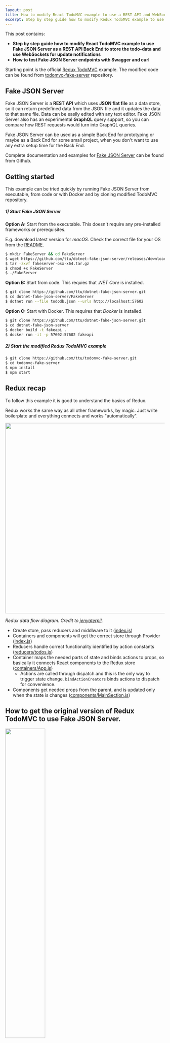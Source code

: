 ```yaml
---
layout: post
title: How to modify React TodoMVC example to use a REST API and WebSockets
excerpt: Step by step guide how to modify Redux TodoMVC example to use Fake JSON Server as a REST API Back End to store the todo-data and use WebSockets for update notifications.
---
```


This post contains:
* __Step by step guide how to modify React TodoMVC example to use Fake JSON Server as a REST API Back End to store the todo-data and use WebSockets for update notifications__
* __How to test Fake JSON Server endpoints with Swagger and curl__

Starting point is the official [Redux TodoMVC](https://github.com/reactjs/redux/tree/master/examples/todomvc) example. The modified code can be found from [todomvc-fake-server](https://github.com/ttu/todomvc-fake-server) repository.

## Fake JSON Server

Fake JSON Server is a __REST API__ which uses __JSON flat file__ as a data store, so it can return predefined data from the JSON file and it updates the data to that same file. Data can be easily edited with any text editor. Fake JSON Server also has an experimental __GraphQL__ query support, so you can compare how REST requests would turn into GraphQL queries.

Fake JSON Server can be used as a simple Back End for prototyping or maybe as a Back End for some small project, when you don't want to use any extra setup time for the Back End.

Complete documentation and examples for [Fake JSON Server](https://github.com/ttu/dotnet-fake-json-server) can be found from Github. 

## Getting started

This example can be tried quickly by running Fake JSON Server from executable, from code or with Docker and by cloning modified TodoMVC repository.

##### 1) Start Fake JSON Server

__Option A:__ Start from the executable. This doesn't require any pre-installed frameworks or prerequisites.

E.g. download latest version for _macOS_. Check the correct file for your OS from the [README](https://github.com/ttu/dotnet-fake-json-server#self-contained-application).

```sh
$ mkdir FakeServer && cd FakeServer
$ wget https://github.com/ttu/dotnet-fake-json-server/releases/download/0.4.0/fakeserver-osx-x64.tar.gz
$ tar -zxvf fakeserver-osx-x64.tar.gz
$ chmod +x FakeServer
$ ./FakeServer
```

__Option B:__ Start from code. This requies that _.NET Core_ is installed.

```sh
$ git clone https://github.com/ttu/dotnet-fake-json-server.git
$ cd dotnet-fake-json-server/FakeServer
$ dotnet run --file tododb.json --urls http://localhost:57602
```

__Option C:__ Start with Docker. This requires that _Docker_ is installed.

```sh
$ git clone https://github.com/ttu/dotnet-fake-json-server.git
$ cd dotnet-fake-json-server
$ docker build -t fakeapi .
$ docker run -it -p 57602:57602 fakeapi
```

##### 2) Start the modified Redux TodoMVC example

```sh
$ git clone https://github.com/ttu/todomvc-fake-server.git
$ cd todomvc-fake-server
$ npm install
$ npm start
```

## Redux recap

To follow this example it is good to understand the basics of Redux. 

Redux works the same way as all other frameworks, by magic. Just write boilerplate and everything connects and works "automatically".

<img src="https://s3.amazonaws.com/media-p.slid.es/uploads/364812/images/2484714/ARCH-Redux2-extended-api.png" width="600px" />

_Redux data flow diagram. Credit to [jenyaterpil](http://slides.com/jenyaterpil/redux-from-twitter-hype-to-production)._

* Create store, pass reducers and middlware to it ([index.js](https://github.com/ttu/todomvc-fake-server/blob/master/src/index.js#L12))
* Containers and components will get the correct store through Provider ([index.js](https://github.com/ttu/todomvc-fake-server/blob/master/src/index.js#L15))
* Reducers handle correct functionality identified by action constants ([reducers/todos.js](https://github.com/ttu/todomvc-fake-server/blob/master/src/reducers/todos.js#L14))
* Container maps the needed parts of state and binds actions to props, so basically it connects React components to the Redux store ([containers/App.js](https://github.com/ttu/todomvc-fake-server/blob/master/src/containers/App.js#L29))
  * Actions are called through dispatch and this is the only way to trigger state change. `bindActionCreators` binds actions to dispatch for convenience.
* Components get needed props from the parent, and is updated only when the state is changes ([components/MainSection.js](https://github.com/ttu/todomvc-fake-server/blob/master/src/components/MainSection.js#L87))

## How to get the original version of Redux TodoMVC to use Fake JSON Server.

<img src="https://image.ibb.co/j92Uv5/todos_front.jpg" width="50%" />

By default the TodoMVC example uses only internal state to keep up with changes. We need to change the actions completely as data will be fetched and updated to the server. Also smaller updates are needed to other parts of app.

Some people have a preference to use some library for fetching and posting data to the server, although [Fetch API](https://developer.mozilla.org/en-US/docs/Web/API/Fetch_API/Using_Fetch) is pretty good. [Superagent](https://visionmedia.github.io/superagent/) is one of the many 3rd party libraries that handle the job well and it is used in the modified version.

```sh
$ npm install superagent
```

Old code is not removed, but only commented out, so comparing the new and the original version is easier. 

Original code doesn't have semicolons. I think that is a blasphemy, but having 2 separate styles in the same codebase is also a blasphemy, so I didn't use semicolons either :sadpanda:

### Middleware

Requests to the server are asynchronous so custom middleware is required for async actions. In this example [redux-thunk](https://github.com/gaearon/redux-thunk) is used as a middleware. Thunk is not as _sexy_ as some other middlewares, but it is simple and it works well for this example.

```sh
$ npm install redux-thunk
```

[index.js](https://github.com/ttu/todomvc-fake-server/blob/master/src/index.js): Import redux-thunk and apply it to `createStore`.

```js
import thunk from 'redux-thunk'

// const store = createStore(reducer)
const store = createStore(reducer, applyMiddleware(thunk))
```

### Functionality: Get TODOs

[constants/ActionTypes.js](https://github.com/ttu/todomvc-fake-server/blob/master/src/constants/ActionTypes.js): Add new constant. New constants are needed, so completed action can be matched with correct reducer.

```js
export const GET_TODOS = 'GET_TODOS'
```

[actions/index.js](https://github.com/ttu/todomvc-fake-server/blob/master/src/actions/index.js): Import superagent and add the Back End url.

```js
import * as types from '../constants/ActionTypes'
import superagent from 'superagent'

const BASE_URL = 'http://localhost:57602/api/todos/'
```

[actions/index.js](https://github.com/ttu/todomvc-fake-server/blob/master/src/actions/index.js): Add `getTodos` action creator function. It requests data from `http://localhost:57602/api/todos/` and when data is received, it dispatches action payload with type `GET_TODOS` to the reducer.

```js
export const getTodos = () => { return dispatch => {
    return superagent
        .get(`${BASE_URL}`)
        .end((err, res) => {
            if (err)
                dispatch({ type: types.GET_TODOS, data: [] })
            else
                dispatch({ type: types.GET_TODOS, data: res.body })
        })
}}
```

[reducers/todos.js](https://github.com/ttu/todomvc-fake-server/blob/master/src/reducers/todos.js): Add payload handling for the type `GET_TODOS`.  Initial state is not needed anymore, as data is loaded from the server. `GET_TODOS` sets received data as state.

```js
import { ADD_TODO, DELETE_TODO, EDIT_TODO, COMPLETE_TODO, COMPLETE_ALL, CLEAR_COMPLETED, GET_TODOS } from '../constants/ActionTypes'

// Initial state is not needed anymore
const initialState = [
  // {
  //   text: 'Use Redux',
  //   completed: false,
  //   id: 0
  // }
]

export default function todos(state = initialState, action) {
  switch (action.type) {
    // Now as todos are stored to server we need to update whole state
    case GET_TODOS:
      return [ ...action.data ]
    ...
```

[components/MainSection.js](https://github.com/ttu/todomvc-fake-server/blob/master/src/components/MainSection.js): Add `componentDidMount` function where initial state will be loaded. Also handling for reload on WebSocket onmessage is handled here. WebSocket gets a new message every time an item is created, updated or deleted.

```js
componentDidMount() {
   this.props.actions.getTodos()

   this.connection = new WebSocket('ws://localhost:57602/ws')

   this.connection.onmessage = evt => {
     this.props.actions.getTodos()
   }
}
```

Now when you start your app, data is loaded from the Back End.

### Functionality: Add, Delete and Edit TODO

[actions/index.js](https://github.com/ttu/todomvc-fake-server/blob/master/src/actions/index.js): `addTodo`, `deleteTodo` and `editTodo` definitions stay the same as in original. Just send the data to the Back End and handle the result when it arrives.

```js
// export const addTodo = text => ({ type: types.ADD_TODO, text })
export const addTodo = text => { return dispatch => {
    return superagent
        .post(`${BASE_URL}`)
        .send({ text: text, completed: false })
        .end((err, res) => dispatch({ type: types.ADD_TODO, id: res.body.id, text: text, completed: false }))
}}

// export const deleteTodo = id => ({ type: types.DELETE_TODO, id })
export const deleteTodo = id => { return dispatch => {
    return superagent
        .delete(`${BASE_URL}${id}`)
        .end((err, res) => dispatch({ type: types.DELETE_TODO, id }))
}}

// export const editTodo = (id, text) => ({ type: types.EDIT_TODO, id, text })
export const editTodo = (id, text) => { return dispatch => {
    return superagent
        .patch(`${BASE_URL}${id}`)
        .send({ text: text })
        .end((err, res) => dispatch({ type: types.EDIT_TODO, id: id, text: text }))
}}
```

[reducers/todos.js](https://github.com/ttu/todomvc-fake-server/blob/master/src/reducers/todos.js): Original version of `ADD_TODO` case calculated id from current items, but in this version the correct id comes from the Server. Cases for `DELETE_TODO` and `EDIT_TODO` stay the same as in the original file.

```js
case ADD_TODO:
   return [
     {
       // Id will come with payload          
       // id: state.reduce((maxId, todo) => Math.max(todo.id, maxId), -1) + 1,
       id: action.id,
       completed: action.completed,
       text: action.text
     },
     ...state
   ]

case DELETE_TODO:
   return state.filter(todo =>
     todo.id !== action.id
   )

case EDIT_TODO:
   return state.map(todo =>
     todo.id === action.id ?
       { ...todo, text: action.text } :
       todo
   )
```

As definitions of the actions stay same as in the original, there is no need to update Components.

### Functionality: Complete TODO

[actions/index.js](https://github.com/ttu/todomvc-fake-server/blob/master/src/actions/index.js): In the orignial version clicking complete just toggled the completed state, but now we need to pass the correct state to the Back End.

```js
// export const completeTodo = id => ({ type: types.COMPLETE_TODO, id })
export const completeTodo = (id, state) => { return dispatch => {
    return superagent
        .patch(`${BASE_URL}${id}`)
        .send({ completed: state })
        .end((err, res) => dispatch({ type: types.COMPLETE_TODO, id: id, completed: state }))
}}
```

[reducers/todos.js](https://github.com/ttu/todomvc-fake-server/blob/master/src/reducers/todos.js): Toggling was done originally in the reducer. Now `COMPLETE_TODO` sets the completed state from the action.

```js
case COMPLETE_TODO:
   return state.map(todo =>
     todo.id === action.id ?
       // No more toggling, completed state comes with payload
       // { ...todo, completed: !todo.completed } :
       { ...todo, completed: action.completed } :          
       todo
   )
```

[components/MainSection.js](https://github.com/ttu/todomvc-fake-server/blob/master/src/components/MainSection.js): As `COMPLETE_TODO` doesn't just toggle the completed state in the reducer, we need to pass the correct value to the action. This is done by toggling the current value in the component and passing the value with item's id to the action.

```js
<input className="toggle"
                 type="checkbox"
                 checked={todo.completed}
                 // onChange={() => completeTodo(todo.id)} />
                 onChange={() => completeTodo(todo.id, !todo.completed)} />
```

### Functionality: Complete All and  Clear Completed

[actions/index.js](https://github.com/ttu/todomvc-fake-server/blob/master/src/actions/index.js): As Fake Server is an extremely general REST API we need to collect the id's in the Front End and do multiple updates.
 
```js
// export const completeAll = () => ({ type: types.COMPLETE_ALL })
export const completeAll = ids => { return dispatch => {
    var promises = ids.map(id => {
        return new Promise((resolve, reject) => {
            superagent
                .patch(`${BASE_URL}${id}`)
                .send({ completed: true })
                .end((err, res) => resolve())
        })
    })
    Promise.all(promises).then(results => dispatch(({ type: types.COMPLETE_ALL })))
}}

// export const clearCompleted = () => ({ type: types.CLEAR_COMPLETED })
export const clearCompleted = ids => { return dispatch => {
    var promises = ids.map(id => {
        return new Promise((resolve, reject) => {
            superagent
                .delete(`${BASE_URL}${id}`)
                .end((err, res) => resolve())
        })
    })
    Promise.all(promises).then(results => dispatch(({ type: types.CLEAR_COMPLETED })))
}}
```

In real life I would add own endpoints for `completeAll` and `clearCompleted` to the Back End. Using RPC-like endpoints is a good solution when you like to keep most of the functionality at the Back End. For example:

```csharp
[HttpPost("completeAll")]
public async Task<IActionResult> CompleteAll()
{
    await _ds.GetCollection("todo").UpdateManyAsync(e => true, new { completed = true });
    return NoContent();
}

[HttpPost("removeCompleted")]
public async Task<IActionResult> RemoveCompleted()
{
    await _ds.GetCollection("todo").DeleteManyAsync(e => e.completed);
    return NoContent();
}
```

[reducers/todos.js](https://github.com/ttu/todomvc-fake-server/blob/master/src/reducers/todos.js): Reducer doesn't need any modifications for `COMPLETE_ALL` and `CLEAR_COMPLETED`.

```js
 case COMPLETE_ALL:
   const areAllMarked = state.every(todo => todo.completed)
   return state.map(todo => ({
     ...todo,
     completed: !areAllMarked
   }))

 case CLEAR_COMPLETED:
   return state.filter(todo => todo.completed === false)

 default:
   return state
}
```

[components/MainSection.js](https://github.com/ttu/todomvc-fake-server/blob/master/src/components/MainSection.js): As the new version of `clearCompleted` takes a list of todo item ids, we need to pass those as arguments.

```js
// handleClearCompleted = () => {
handleClearCompleted = (ids) => {
  // this.props.actions.clearCompleted()
  this.props.actions.clearCompleted(ids)
}
  
  ....
  
renderFooter(completedCount) {
  const { todos } = this.props
  const { filter } = this.state
  const activeCount = todos.length - completedCount

  if (todos.length) {
    return (
      <Footer completedCount={completedCount}
              activeCount={activeCount}
              filter={filter}
              //onClearCompleted={this.handleClearCompleted}                
              onClearCompleted={() => this.handleClearCompleted(todos.filter(e => e.completed).map(e => e.id))}
              onShow={this.handleShow} />
    )
  }
}
```

`completeAll` also takes list of ids as arguments.

```js
renderToggleAll(completedCount) {
    const { todos, actions } = this.props
    if (todos.length > 0) {
      return (
        <input className="toggle-all"
               type="checkbox"
               checked={completedCount === todos.length}
               //onChange={actions.completeAll} />               
               onChange={() => actions.completeAll(todos.filter(e => e.completed === false).map(e => e.id))} />
      )
    }
  }
```

For some reason `clearCompleted` and `completeAll` had different handling for `onChange` in the original example. Maybe reason behind this was to show that you can have own function or just use props straight.

Now you are good to go! Open two browser tabs side by side ([http://localhost:3000](http://localhost:3000)) and see the updates immediately on both pages thanks to WebSockets!

Stored JSON will look like this:

```json
{
  "todos": [
    {
      "text": "Watch more television",
      "completed": false,
      "id": 0
    },
    {
      "text": "Buy new pillow",
      "completed": true,
      "id": 1
    }
  ]
}
```

## Test API endpoints with Swagger and curl

The best way to edit your data is of course manually. Open the JSON file with any editor and save your changes. 

_NOTE: By default data store will reload data from the JSON with every request. For performance reasons this can be changed to a mode where queries won't [reload](https://github.com/ttu/dotnet-fake-json-server#reload) data._

You can test requests with [Swagger: http://localhost:57602/swagger](http://localhost:57602/swagger/), curl, Postman etc.

#### Get items

[Open Swagger](http://localhost:57602/swagger/#!/Dynamic/ApiByCollectionIdGet)

1. Write to colletionId: `todos`
1. Press Try it out!

<img src="https://lh3.googleusercontent.com/g9uGW78lQJ2qkrhJpgQ3At6eUDmOZw1bFzW8CDJoM6DRf7RzCojr1ZbPyolEFCIOzZD0gTfD3l58E3GmR4RhHAvICxchKr1DHaeD_FwF2_EI56H5xg2Qt_1VfjjcMavf1EAhuXsTpB23baPkLrFDghER2o9aoQTm5kHcBYeMJ856ql5s8IIy1z7VtaVtjQaX7vCi_t80sPyALPFLjnE24oul6P4bYOrbcwBDb3oEJYW0TUBWxaE7Rmv7wDqoBxePfjOMW47iT8ujfnvaQ4GMmJJDc0vAAFnv4KbHhpf4rZCwFv-bqmpUV4sSIvH3KwTrZRFTT93CgRT6oqX_PtivELTkz2ifYFGQKOVuY53C1f4W7I3xSHENEKJmr68kaCJ6n7mLtl4Oeqa-kwV3HidtxlGnKT3M22DfRCpg6VmI9V_SNDsnZPGkzLGcvnpEgLfWo2qHIRBzRYAWJrnYe0DugejnzzJ7C91cbNaj328BdK_zEbRLLskZGIPhwJvQDrEqnrCnrAxfxEWK84--OZEnh0Ek4e4slAUhTtJnPEgs5ORUzlTqGcftwDEr15ECo2T7q-20dMp-8_0d0k24leTvQFafzXIE1G4GIKyW0oucKmvva77nUIFuAw=w1102-h849-no" />

__curl__

With curl you can also get items with [queries](https://github.com/ttu/dotnet-fake-json-server#get-items-with-query). e.g. get completed Todo items.

```sh
$ curl http://localhost:57602/api/todos?completed=True
```

__GraphQL__

Get completed Todo items with GraphQL query:

```graphql
query { 
  todos(completed: true) { 
    id 
    text 
    completed 
  } 
}
```

```sh
$ curl -H "Content-type: application/graphql" -X POST -d 'query { todos(completed: true) { id text completed } }' http://localhost:57602/graphql
```

### Create new items

[Open Swagger](http://localhost:57602/swagger/#!/Dynamic/ApiByCollectionIdPost)

1. Write to collectionId: `todos`
1. Write to item: `{ text: 'New item from Swagger', completed: false }`
1. Press Try it out!

<img src="https://lh3.googleusercontent.com/fxoD1p7LtewQDhtGdTqzJROedcSygRm7TuEsx-8VUnt_GORMOSghtrG8qiT47a6Qwvi1dNmWGz6Po-K4ZrZw2c6La_sLuhcLDyBA4VG4PNB6fPcebL14_0_qCfVb9iyKHquS0W-gxjEnfrcl0R8Qxsvh-PZDqN6_SnQJ2Qly_ZLWw13wZAtrD4xPqIP4Tjwl8Y5BE-PhBo4PdpzsCOaTUCoX3O4N46hR6VvYV6hIpSvJLaEflGumjcWC4x47ZAd_QZXTb0DEMmEwnzFg22XQAXTL_sz-p_q8hjotqBVCE8bZK5d7_9tDqelYYINmtfsmrYVGLnAlqWKNeNolhapYJ1E3y9P_cla04iRN8YeJBXlfgW0P2vKPPEmM_DuEA5aawigY21x5FhXxHYab49rd67QbmXEAANS4taMwuRrgBpZDRFLPutDbX8aNQAqT-ammSM4JqmX1rf3ioGvl5BPXWtg0lBMp2zUbYVUwlKPcC1UZAsFaozAbLS_yNU121T6tzJ9FnAIgwZfDXehkwK1yBnP-Vxkf6ptaW-moVnVFwZ2hzW95PY710ekiKOXBU7O0xnKVcpMQEMis9tYujns-gnzpepnOhGLc4lZ7dupun5N4xOvVe0JiwJZLr57oBAF_XCzEUbou-CUI23ImXERlBY2ouC3rWYyVWQdERZQBjUKbju0=w1095-h1135-no" />

__curl__

```sh
$ curl -H "Accept: application/json" -H "Content-type: application/json" -X POST -d '{ "text": "New item from curl", "completed": false }' http://localhost:57602/api/todos/
```

### Update items

Update the item state to completed. This can be done by replacing the whole item with `PUT` or by providing only the updated attributes with `PATCH`.

Set Todo item with id 1 to completed with `PATCH`.

[Open Swagger](http://localhost:57602/swagger/#!/Dynamic/ApiByCollectionIdByIdPatch)

1. Write to collectionId: `todos`
1. Write to id: `1`
1. Write to item: `{ completed: true }`
1. Press Try it out!

<img src="https://lh3.googleusercontent.com/lE706fEuq_J9hJ7KtbVxiIGNQgkBkBaE56UZyeqYkSJzP8wqFLyhK6PN4coIl5xOzgjd6BEll8pATfb4k4CY4FBgxVVcOXL4QW1WPYzpyjQE8PkxrUrBgVJJHjufokmNH4_bJLG2PnjfMTUPf5qB5xtzsYtBEpibdjVQqdtIi90z7Sf0FYmURRXqqUB99Dy7VIQXGm4caTSWI054sXq53WW_khWl4VBNplrti13Ah2jewCe0chd-V5qMVsLmJUbpnBtFsI5PANJhBVNpQPGCxK-dxbRf2FJSKSkD4s4OQkzDPb0EjAI9SKmx8csFzuFcMUssxspmxu7EvgeSD7y65OOWV-kIC15tA0S-yFFDpYfWzOtY83XWLkAxPep5J1vDWDjfEHJ7gUzf2SCrOjserm5CzgxUJCcWcQNieHeZg_fbBWUvgsuJiWDkIcY8Ubs4ZY7uRbIB5VN4u41QLN77ruAtB2vyQuu-MdcWKhtUKHn0twBw7-CM_AK3QEdQ8yX2KqvtIbpQBEfXL_2CdZ6uSd7RYxCpjT_yUogZJo3yegcl4z9cKNXUg88LzudG5kYhaoSbrol0zpBtgeKsqwjae9T0w_30bwKIk0rbsVpwXN8HlwHZVmIi-WcrbnSCfyv5n0f6WFa4bYMuPt-4DR2rI_mwd5mChGisZMi5T7IP_zS_bPE=w1087-h1227-no" />

__curl__

```sh
$ curl -H "Accept: application/json" -H "Content-type: application/json" -X PATCH -d '{ "completed": true }' http://localhost:57602/api/todos/1
```

### Async jobs

Fake JSON Server can simulate [long running jobs](https://github.com/ttu/dotnet-fake-json-server#async-operations). To create a new Todo item with a long running job, use the `async` endpoint instead of the `api` endpoint.

[Open Swagger](http://localhost:57602/swagger/#!/Async/AsyncByCollectionIdPost)

1. Write to collectionId: `todos`
1. Write to item: `{ text: 'New async item from Swagger', completed: false }`
1. Press Try it out!

<img src="https://lh3.googleusercontent.com/x_fxrAfOli0zACKBOP-CDoZzEbNoVs7euDMzeTHpRiKFlp_lF-BTaZlBDrtgn-yTq_SIcl4XUL8MimbkjmNpV9WwrgEMzIk59ZYAKq-yibByk5ahz4Thh0P0006-Qbmqde4ZIawiGeW8s-ZxlmXXYQqgg0nRQQBSHTz3ScBtfNLyj-w6WQCaoTUat8CSgP9yi_l9mHxQ6EZf21yXzM2Z1gONLDOPu4KdwI9CWdfY3z7eYviTdBDKhD7EmZD7pxCyH6wTTABTXz5PB83V7Y3vnqSmM_ouaX5j8mdzIJa5i8WQQBBsZ49u_tcgRf-SaF--yT0FDRfYFIvwu3_fhECgEzrDCZap5e0tu8JVkRlVnQuuH8JoLkhru9KDMLqiEpC-uHImT5Adp4suBIs2iPIjqjFAGCCkpiJqPo-9wfNhnFYTOrbNqk37SwI9nfa3jY-Y_EVxK0jlojP_2_o5RJimQEq6v0qVtZTd9O-4BJUfnDvOudmjwrmdOEpaMXjEanOetBZEzqriy8MbIQ5O9kzByZpc_Fz_SoU9BhscXQ8udWHzS6IGSyz18bJKnjpilxwVuVHeY6UowgWeOp_esBOCy4t1JOI0a6ZmfW2zGgGXD1wZRko1oK5qUotw3zioQ32-dKRsZ1GFzALAIIOpCbkh4SKwRb1WqNqze1IatYcCl17_hYY=w1095-h1135-no" />

__curl__

```sh
$ curl -H "Accept: application/json" -H "Content-type: application/json" -X POST -d '{ "text": "Async job", "completed": false }' http://localhost:57602/async/todos/
```

By default Fake JSON Server has a 10 second delay as a long running job simulation time, so after 10 seconds, a new item will appear to the todo list.

Headers has a link to the queue item. If task is not finished, response will return `200 OK` and when task is finished return value is `303 SeeOther`. Finished response has a link to the new item in the Location header. 

If you request the queue item with Swagger and the job is finished, it will return the new item as Swagger uses auto redirect.

<img src="https://lh3.googleusercontent.com/Ite278WF8vSx2i4A8_mJcNalvzGANAAiKdL8ymXCnISnhO2jsFExEMNHVPw3nsBJUsy4b1TcLqp4XWf2TtMHIBKL45eVH8A8LCg74EjQ4G-NDW9B4xdQ9bFn7GMuhs_dgvzR9WpS2iq8IjwI2gvuHqtlkFrzfZl6wg1lvPwL3asSgP1q9yea0cELFmDeh-TKqPrTTY92JfO_XJ7Qg2YSmbRfZiWwjbiuR3rcR2ocg_aQfKbWN7LXbktaqSeX-digQHOFmH1OkC8MEzPKQVTi97okVap6foc0AkjgraHXX2hc6XcUzSlFKagzK-bOVWY1onClw42DxJMZbmDAHRstc9nRq7tIyT8r1-fJUSG2dse4458TSROFkLwqdgU542aCG2JSeLB6zE1ifFHZ1AthRCGiCSahsygjn9BdM1SHVtc13r6e173T06_wBWHoB99RbCZBPnszMKq9gS7Gtwf5EWiAlOFwjHNWVn4ERGNrZNJs1io5JVKeBJB30zHiWlnRfgCT7eJSumk5D7FEyk7bd_2n7UUxAn5Q_lpDKbaHH18B593VG2k3-IwL8RFlGjTzAHGx8vnFqqPZNPYI7R4gkJXezaLdT4jaO1Q8PFwLP3pE8Vf6jQ5wsUMoqJXxq6LcaY-SAKXc5xJC4AnXgpZbkI532lckePpUL_NW0HMcwpxnr20=w1089-h765-no" />

Curl will show all headers with vebose argument.

<img src="https://lh3.googleusercontent.com/V80dUZEZSuoq2uU-g2VqHue1HiIIrSKmtZ5D-6UnJt6yOXH2t1XOogJakB2VA9Es_rwwKpZ66-Idegspuny-mSuLWMnXbPtDYaGsAy6rtbFk_Qir6GpL1TNwsjJeE-bImxMPerMsJWTy-y1Zj8Z8uNpaN-wH328IHY1PeC0pnBbK5x_4c9whPDH60dOYzh2nU_AhU6o2VzRKaxv8EA6uKfTfGcYsosmjsI5_79vUZIVBLknqPJ3OfJDn48N0-AJW-LtG3XT7do2gz_XRGDphXvl10qi4TrPuvxVGY90U4u7Pe-QCZcD0zk-etiVUuAp0c6FmTzLs4bY31mkugfWGF3knku6jPk016qo8AAnLyHu4JFEG1ngF3pnijxKqHiio9lFTjn9nelwyQHhTqn3zn4NgsyJ4moU4q9V2PUaGaoXIx9LFNrcJDVOc_Bhc0717H5f-TdZhhe_YpSGOvs3ODcudIr5oXLRgjjj9vMUde5SqTtV0O4cfZ_b959Jj4rCpmIsF-mctxw3ZcPTe2O9_KW3OC-4DHc-1-go6lotYcO4oqDr5tA-4gRg5_Bh4tJBXHC0v45J73XsUIQ59pTLKvZBIXg-yk7LVrCC_BxbSgmXtrRqUNZ4IVVqJ3sXWMuEpeLJDCBnpjk-41OFaGlytagWpeXyr_DxTqjGNYwzYAv2e-TM=w1066-h611-no" />


### Final words

There are many uses cases for Fake JSON Server, this article shows how to use it as [an IoT backend](/fake-json-server-iot-be). Fake JSON Server is used to collect data from sensors for validation and to provide a way to observe sensor statuses real-time.

Fake JSON Server has more features than were not covered in this post. Check the complete guide and more examples from [https://github.com/ttu/dotnet-fake-json-server](https://github.com/ttu/dotnet-fake-json-server).

Happy coding!

